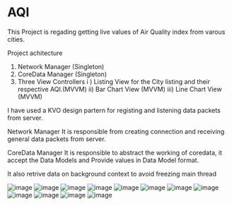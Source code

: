 # AQI
This Project is regading getting live values of Air Quality index from varous cities.


Project achitecture
1. Network Manager (Singleton)
2. CoreData Manager (Singleton)
3. Three View Controllers
        i ) Listing View for the City listing and their respective AQI.(MVVM)
        ii) Bar Chart View (MVVM)
        iii) Line Chart View (MVVM)
        


I have used a KVO design partern for registing and listening data packets from server.

Network Manager 
It is responsible from creating connection and receiving general data packets from server.


CoreData Manager
It is responsible to abstract the working of coredata, it accept the Data Models and Provide values in Data Model format.

It also retrive data on background context to avoid freezing main thread



![image](https://i.ibb.co/y52zm8p/Simulator-Screen-Shot-i-Pad-Pro-12-9-inch-5th-generation-2021-06-20-at-16-18-03.png)
![image](https://i.ibb.co/JW1vPLc/Simulator-Screen-Shot-i-Pad-Pro-12-9-inch-5th-generation-2021-06-20-at-16-20-03.png)
![image](https://i.ibb.co/2KXNKfW/Simulator-Screen-Shot-i-Pad-Pro-12-9-inch-5th-generation-2021-06-20-at-16-21-04.png)
![image](https://i.ibb.co/3mx6wr7/Simulator-Screen-Shot-i-Pad-Pro-12-9-inch-5th-generation-2021-06-20-at-16-21-30.png)
![image](https://i.ibb.co/CmRFHnT/Simulator-Screen-Shot-i-Pad-Pro-12-9-inch-5th-generation-2021-06-20-at-16-21-45.png)
![image](https://i.ibb.co/Yy3z4zr/Simulator-Screen-Shot-i-Pad-Pro-12-9-inch-5th-generation-2021-06-20-at-16-28-39.png)
![image](https://i.ibb.co/mzM6CTq/Simulator-Screen-Shot-i-Phone-11-2021-06-20-at-16-15-14.png)
![image](https://i.ibb.co/3ckjfSY/Simulator-Screen-Shot-i-Phone-11-2021-06-20-at-16-15-36.png)
![image](https://i.ibb.co/yY3TNV5/Simulator-Screen-Shot-i-Phone-11-2021-06-20-at-16-15-44.png)
![image](https://i.ibb.co/yWCg0BX/Simulator-Screen-Shot-i-Phone-11-2021-06-20-at-16-15-58.png)
![image](https://i.ibb.co/XZv7GL7/Simulator-Screen-Shot-i-Phone-11-2021-06-20-at-16-16-06.png)
![image](https://i.ibb.co/xSTBDY5/Simulator-Screen-Shot-i-Phone-11-2021-06-20-at-16-16-09.png)
